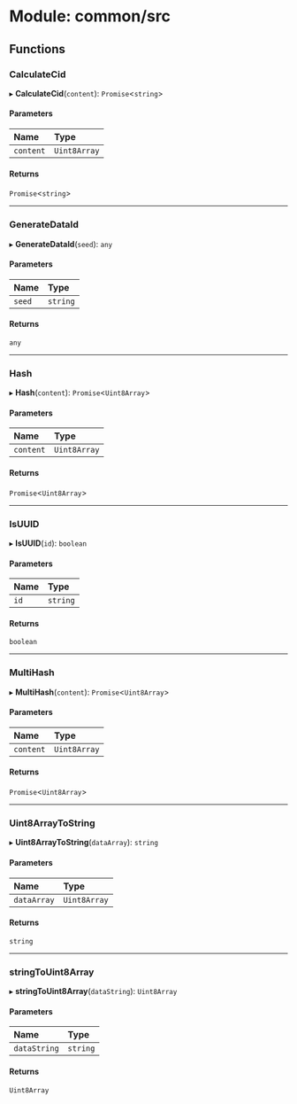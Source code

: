 # Module: common/src

## Functions

### CalculateCid

▸ **CalculateCid**(`content`): `Promise`<`string`\>

#### Parameters

| Name | Type |
| :------ | :------ |
| `content` | `Uint8Array` |

#### Returns

`Promise`<`string`\>

___

### GenerateDataId

▸ **GenerateDataId**(`seed`): `any`

#### Parameters

| Name | Type |
| :------ | :------ |
| `seed` | `string` |

#### Returns

`any`

___

### Hash

▸ **Hash**(`content`): `Promise`<`Uint8Array`\>

#### Parameters

| Name | Type |
| :------ | :------ |
| `content` | `Uint8Array` |

#### Returns

`Promise`<`Uint8Array`\>

___

### IsUUID

▸ **IsUUID**(`id`): `boolean`

#### Parameters

| Name | Type |
| :------ | :------ |
| `id` | `string` |

#### Returns

`boolean`

___

### MultiHash

▸ **MultiHash**(`content`): `Promise`<`Uint8Array`\>

#### Parameters

| Name | Type |
| :------ | :------ |
| `content` | `Uint8Array` |

#### Returns

`Promise`<`Uint8Array`\>

___

### Uint8ArrayToString

▸ **Uint8ArrayToString**(`dataArray`): `string`

#### Parameters

| Name | Type |
| :------ | :------ |
| `dataArray` | `Uint8Array` |

#### Returns

`string`

___

### stringToUint8Array

▸ **stringToUint8Array**(`dataString`): `Uint8Array`

#### Parameters

| Name | Type |
| :------ | :------ |
| `dataString` | `string` |

#### Returns

`Uint8Array`
